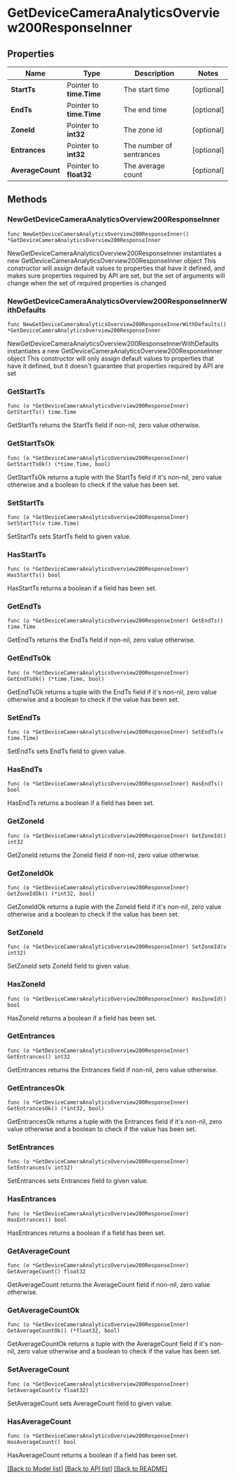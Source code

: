 # GetDeviceCameraAnalyticsOverview200ResponseInner

## Properties

Name | Type | Description | Notes
------------ | ------------- | ------------- | -------------
**StartTs** | Pointer to **time.Time** | The start time | [optional] 
**EndTs** | Pointer to **time.Time** | The end time | [optional] 
**ZoneId** | Pointer to **int32** | The zone id | [optional] 
**Entrances** | Pointer to **int32** | The number of sentrances | [optional] 
**AverageCount** | Pointer to **float32** | The average count | [optional] 

## Methods

### NewGetDeviceCameraAnalyticsOverview200ResponseInner

`func NewGetDeviceCameraAnalyticsOverview200ResponseInner() *GetDeviceCameraAnalyticsOverview200ResponseInner`

NewGetDeviceCameraAnalyticsOverview200ResponseInner instantiates a new GetDeviceCameraAnalyticsOverview200ResponseInner object
This constructor will assign default values to properties that have it defined,
and makes sure properties required by API are set, but the set of arguments
will change when the set of required properties is changed

### NewGetDeviceCameraAnalyticsOverview200ResponseInnerWithDefaults

`func NewGetDeviceCameraAnalyticsOverview200ResponseInnerWithDefaults() *GetDeviceCameraAnalyticsOverview200ResponseInner`

NewGetDeviceCameraAnalyticsOverview200ResponseInnerWithDefaults instantiates a new GetDeviceCameraAnalyticsOverview200ResponseInner object
This constructor will only assign default values to properties that have it defined,
but it doesn't guarantee that properties required by API are set

### GetStartTs

`func (o *GetDeviceCameraAnalyticsOverview200ResponseInner) GetStartTs() time.Time`

GetStartTs returns the StartTs field if non-nil, zero value otherwise.

### GetStartTsOk

`func (o *GetDeviceCameraAnalyticsOverview200ResponseInner) GetStartTsOk() (*time.Time, bool)`

GetStartTsOk returns a tuple with the StartTs field if it's non-nil, zero value otherwise
and a boolean to check if the value has been set.

### SetStartTs

`func (o *GetDeviceCameraAnalyticsOverview200ResponseInner) SetStartTs(v time.Time)`

SetStartTs sets StartTs field to given value.

### HasStartTs

`func (o *GetDeviceCameraAnalyticsOverview200ResponseInner) HasStartTs() bool`

HasStartTs returns a boolean if a field has been set.

### GetEndTs

`func (o *GetDeviceCameraAnalyticsOverview200ResponseInner) GetEndTs() time.Time`

GetEndTs returns the EndTs field if non-nil, zero value otherwise.

### GetEndTsOk

`func (o *GetDeviceCameraAnalyticsOverview200ResponseInner) GetEndTsOk() (*time.Time, bool)`

GetEndTsOk returns a tuple with the EndTs field if it's non-nil, zero value otherwise
and a boolean to check if the value has been set.

### SetEndTs

`func (o *GetDeviceCameraAnalyticsOverview200ResponseInner) SetEndTs(v time.Time)`

SetEndTs sets EndTs field to given value.

### HasEndTs

`func (o *GetDeviceCameraAnalyticsOverview200ResponseInner) HasEndTs() bool`

HasEndTs returns a boolean if a field has been set.

### GetZoneId

`func (o *GetDeviceCameraAnalyticsOverview200ResponseInner) GetZoneId() int32`

GetZoneId returns the ZoneId field if non-nil, zero value otherwise.

### GetZoneIdOk

`func (o *GetDeviceCameraAnalyticsOverview200ResponseInner) GetZoneIdOk() (*int32, bool)`

GetZoneIdOk returns a tuple with the ZoneId field if it's non-nil, zero value otherwise
and a boolean to check if the value has been set.

### SetZoneId

`func (o *GetDeviceCameraAnalyticsOverview200ResponseInner) SetZoneId(v int32)`

SetZoneId sets ZoneId field to given value.

### HasZoneId

`func (o *GetDeviceCameraAnalyticsOverview200ResponseInner) HasZoneId() bool`

HasZoneId returns a boolean if a field has been set.

### GetEntrances

`func (o *GetDeviceCameraAnalyticsOverview200ResponseInner) GetEntrances() int32`

GetEntrances returns the Entrances field if non-nil, zero value otherwise.

### GetEntrancesOk

`func (o *GetDeviceCameraAnalyticsOverview200ResponseInner) GetEntrancesOk() (*int32, bool)`

GetEntrancesOk returns a tuple with the Entrances field if it's non-nil, zero value otherwise
and a boolean to check if the value has been set.

### SetEntrances

`func (o *GetDeviceCameraAnalyticsOverview200ResponseInner) SetEntrances(v int32)`

SetEntrances sets Entrances field to given value.

### HasEntrances

`func (o *GetDeviceCameraAnalyticsOverview200ResponseInner) HasEntrances() bool`

HasEntrances returns a boolean if a field has been set.

### GetAverageCount

`func (o *GetDeviceCameraAnalyticsOverview200ResponseInner) GetAverageCount() float32`

GetAverageCount returns the AverageCount field if non-nil, zero value otherwise.

### GetAverageCountOk

`func (o *GetDeviceCameraAnalyticsOverview200ResponseInner) GetAverageCountOk() (*float32, bool)`

GetAverageCountOk returns a tuple with the AverageCount field if it's non-nil, zero value otherwise
and a boolean to check if the value has been set.

### SetAverageCount

`func (o *GetDeviceCameraAnalyticsOverview200ResponseInner) SetAverageCount(v float32)`

SetAverageCount sets AverageCount field to given value.

### HasAverageCount

`func (o *GetDeviceCameraAnalyticsOverview200ResponseInner) HasAverageCount() bool`

HasAverageCount returns a boolean if a field has been set.


[[Back to Model list]](../README.md#documentation-for-models) [[Back to API list]](../README.md#documentation-for-api-endpoints) [[Back to README]](../README.md)


